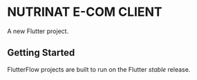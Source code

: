 # NUTRINAT E-COM CLIENT

A new Flutter project.

## Getting Started

FlutterFlow projects are built to run on the Flutter _stable_ release.
